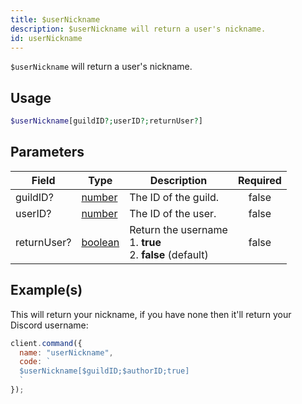 ```yaml
---
title: $userNickname
description: $userNickname will return a user's nickname.
id: userNickname
---
```


`$userNickname` will return a user's nickname.

## Usage

```php
$userNickname[guildID?;userID?;returnUser?]
```

## Parameters

| Field       | Type                                                                                                | Description                                                          | Required |
| ----------- | --------------------------------------------------------------------------------------------------- | -------------------------------------------------------------------- | :------: |
| guildID?    | [number](https://developer.mozilla.org/en-US/docs/Web/JavaScript/Reference/Global_Objects/Number)   | The ID of the guild.                                                 |  false   |
| userID?     | [number](https://developer.mozilla.org/en-US/docs/Web/JavaScript/Reference/Global_Objects/Number)   | The ID of the user.                                                  |  false   |
| returnUser? | [boolean](https://developer.mozilla.org/en-US/docs/Web/JavaScript/Reference/Global_Objects/Boolean) | Return the username <br /> 1. **true** <br /> 2. **false** (default) |  false   |

## Example(s)

This will return your nickname, if you have none then it'll return your Discord username:

```javascript
client.command({
  name: "userNickname",
  code: `
  $userNickname[$guildID;$authorID;true]
  `
});
```
